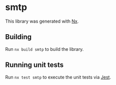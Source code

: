 # smtp

This library was generated with [Nx](https://nx.dev).

## Building

Run `nx build smtp` to build the library.

## Running unit tests

Run `nx test smtp` to execute the unit tests via [Jest](https://jestjs.io).
